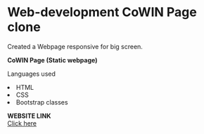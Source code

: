 # Web-development CoWIN Page clone
Created a Webpage responsive for big screen.

<b>CoWIN Page (Static webpage)</b>

Languages used

<li>HTML
<li>CSS
<li>Bootstrap classes

  
<b>WEBSITE LINK</b>
<br>
<a href="cowinapp.ccbp.tech">Click here</a>

